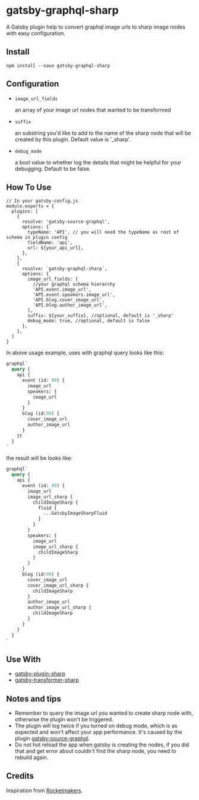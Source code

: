 # gatsby-graphql-sharp

A Gatsby plugin help to convert graphql image urls to sharp image nodes with easy configuration.

## Install

```SH
npm install --save gatsby-graphql-sharp
```

## Configuration

- `image_url_fields`

  an array of your image url nodes that wanted to be transformed

- `suffix`

  an substring you'd like to add to the name of the sharp node that will be created by this plugin. Default value is '\_sharp'.

- `debug_mode`

  a bool value to whether log the details that might be helpful for your debugging. Default to be false.

## How To Use

```JS
// In your gatsby-config.js
module.exports = {
  plugins: [
    {
      resolve: 'gatsby-source-graphql',
      options: {
        typeName: 'API', // you will need the typeName as root of schema in plugin config
        fieldName: 'api',
        url: ${your_api_url},
      },
    },
    {
      resolve: `gatsby-graphql-sharp`,
      options: {
        image_url_fields: [
          //your graphql schema hierarchy
          'API.event.image_url',
          'API.event.speakers.image_url',
          'API.blog.cover_image_url',
          'API.blog.author_image_url',
        ],
        suffix: ${your_suffix}, //optional, default is '_sharp'
        debug_mode: true, //optional, default is false
      },
    },
  ]
}
```

In above usage example, uses with graphql query looks like this:

```GRAPHQL
graphql`
  query {
    api {
      event (id: 99) {
        image_url
        speakers: {
          image_url
        }
      }
      blog (id:99) {
        cover_image_url
        author_image_url
      }
    }t
  }
`
```

the result will be looks like:

```GRAPHQL
graphql`
  query {
    api {
      event (id: 99) {
        image_url
        image_url_sharp {
          childImageSharp {
            fluid {
              ...GatsbyImageSharpFluid
            }
          }
        }
        speakers: {
          image_url
          image_url_sharp {
            childImageSharp
          }
        }
      }
      blog (id:99) {
        cover_image_url
        cover_image_url_sharp {
          childImageSharp
        }
        author_image_url
        author_image_url_sharp {
          childImageSharp
        }
      }
    }
  }
`
```

## Use With

- [gatsby-plugin-sharp](https://www.gatsbyjs.org/packages/gatsby-plugin-sharp/)
- [gatsby-transformer-sharp](https://www.gatsbyjs.org/packages/gatsby-transformer-sharp/)

## Notes and tips

- Remember to query the image url you wanted to create sharp node with, otherwise the plugin won't be triggered.
- The plugin will log twice if you turned on debug mode, which is as expected and won't affect your app performance. It's caused by the plugin [gatsby-source-graphql](https://www.gatsbyjs.org/packages/gatsby-source-graphql/).
- Do not hot reload the app when gatsby is creating the nodes, if you did that and get error about couldn't find the sharp node, you need to rebuild again.

## Credits

Inspiration from [Rocketmakers](https://www.gatsbyjs.com/plugins/gatsby-plugin-graphql-image/?=gatsby-plugin-graphql-image).
